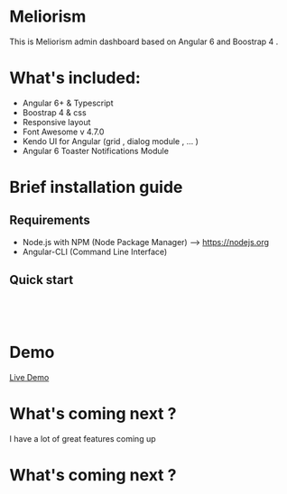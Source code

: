 # Meliorism
This is Meliorism admin dashboard based on Angular 6 and Boostrap 4 . 

# What's included:
* Angular 6+ & Typescript
* Boostrap 4 & css
* Responsive layout 
* Font Awesome v 4.7.0
* Kendo UI for Angular (grid , dialog module , ... )
* Angular 6 Toaster Notifications Module

# Brief installation guide

## Requirements 
* Node.js with NPM (Node Package Manager) --> https://nodejs.org
* Angular-CLI (Command Line Interface)

## Quick start 

```git clone https://github.com/MohamedOthman1/Meliorism.git 
 ```
 ``` cd Meliorism
 ```
 ```npm install 
 ```
 ``` ng serve --open
 ```
 
# Demo 

  [Live Demo](https://meliorism.herokuapp.com/)
  
# What's coming next ?
  I have a lot of great features coming up
  
  # What's coming next ?
